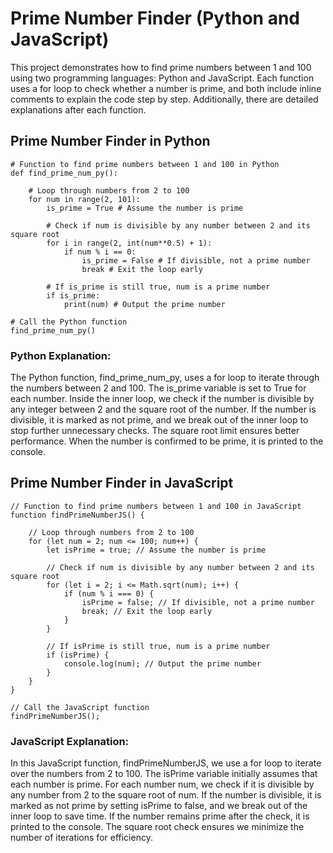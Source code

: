 # Prime Number Finder (Python and JavaScript) #

This project demonstrates how to find prime numbers between 1 and 100 using two programming languages: Python and JavaScript. Each function uses a for loop to check whether a number is prime, and both include inline comments to explain the code step by step. Additionally, there are detailed explanations after each function.

## Prime Number Finder in Python ##
```
# Function to find prime numbers between 1 and 100 in Python
def find_prime_num_py():

    # Loop through numbers from 2 to 100
    for num in range(2, 101):
        is_prime = True # Assume the number is prime

        # Check if num is divisible by any number between 2 and its square root
        for i in range(2, int(num**0.5) + 1):
            if num % i == 0:
                is_prime = False # If divisible, not a prime number
                break # Exit the loop early

        # If is_prime is still true, num is a prime number
        if is_prime:
            print(num) # Output the prime number

# Call the Python function
find_prime_num_py()
```
### Python Explanation: ###
The Python function, find_prime_num_py, uses a for loop to iterate through the numbers between 2 and 100. The is_prime variable is set to True for each number. Inside the inner loop, we check if the number is divisible by any integer between 2 and the square root of the number. If the number is divisible, it is marked as not prime, and we break out of the inner loop to stop further unnecessary checks. The square root limit ensures better performance. When the number is confirmed to be prime, it is printed to the console.


## Prime Number Finder in JavaScript ##
```
// Function to find prime numbers between 1 and 100 in JavaScript
function findPrimeNumberJS() {

    // Loop through numbers from 2 to 100
    for (let num = 2; num <= 100; num++) {
        let isPrime = true; // Assume the number is prime

        // Check if num is divisible by any number between 2 and its square root
        for (let i = 2; i <= Math.sqrt(num); i++) {
            if (num % i === 0) {
                isPrime = false; // If divisible, not a prime number
                break; // Exit the loop early
            }
        }

        // If isPrime is still true, num is a prime number
        if (isPrime) {
            console.log(num); // Output the prime number
        }
    }
}

// Call the JavaScript function
findPrimeNumberJS();
```

### JavaScript Explanation: ###
In this JavaScript function, findPrimeNumberJS, we use a for loop to iterate over the numbers from 2 to 100. The isPrime variable initially assumes that each number is prime. For each number num, we check if it is divisible by any number from 2 to the square root of num. If the number is divisible, it is marked as not prime by setting isPrime to false, and we break out of the inner loop to save time. If the number remains prime after the check, it is printed to the console. The square root check ensures we minimize the number of iterations for efficiency.
